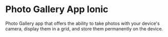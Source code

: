 # Photo Gallery App Ionic
Photo Gallery app that offers the ability to take photos with your device's camera, display them in a grid, and store them permanently on the device.
